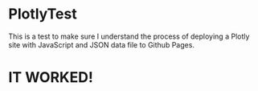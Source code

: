 # PlotlyTest

This is a test to make sure I understand the process of deploying a Plotly site with JavaScript and JSON data file to Github Pages.

# IT WORKED!
